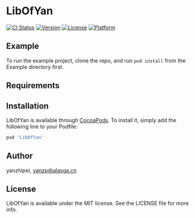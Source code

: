 # LibOfYan

[![CI Status](https://img.shields.io/travis/yanzhipei/LibOfYan.svg?style=flat)](https://travis-ci.org/yanzhipei/LibOfYan)
[![Version](https://img.shields.io/cocoapods/v/LibOfYan.svg?style=flat)](https://cocoapods.org/pods/LibOfYan)
[![License](https://img.shields.io/cocoapods/l/LibOfYan.svg?style=flat)](https://cocoapods.org/pods/LibOfYan)
[![Platform](https://img.shields.io/cocoapods/p/LibOfYan.svg?style=flat)](https://cocoapods.org/pods/LibOfYan)

## Example

To run the example project, clone the repo, and run `pod install` from the Example directory first.

## Requirements

## Installation

LibOfYan is available through [CocoaPods](https://cocoapods.org). To install
it, simply add the following line to your Podfile:

```ruby
pod 'LibOfYan'
```

## Author

yanzhipei, yanzp@alasga.cn

## License

LibOfYan is available under the MIT license. See the LICENSE file for more info.

